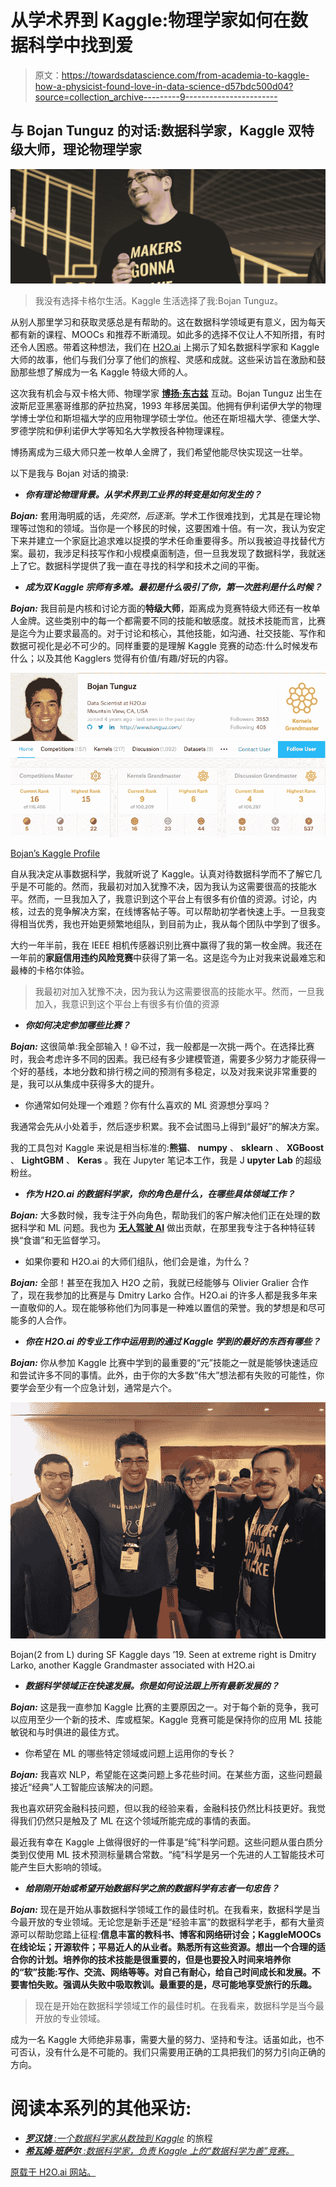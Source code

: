 # 从学术界到 Kaggle:物理学家如何在数据科学中找到爱

> 原文：<https://towardsdatascience.com/from-academia-to-kaggle-how-a-physicist-found-love-in-data-science-d57bdc500d04?source=collection_archive---------9----------------------->

## 与 Bojan Tunguz 的对话:数据科学家，Kaggle 双特级大师，理论物理学家

![](img/17ff728ab97ea66a295400fb9ea480fe.png)

> 我没有选择卡格尔生活。Kaggle 生活选择了我:Bojan Tunguz。

从别人那里学习和获取灵感总是有帮助的。这在数据科学领域更有意义，因为每天都有新的课程、MOOCs 和推荐不断涌现。如此多的选择不仅让人不知所措，有时还令人困惑。带着这种想法，我们在 [H2O.ai](https://www.h2o.ai/) 上揭示了知名数据科学家和 Kaggle 大师的故事，他们与我们分享了他们的旅程、灵感和成就。这些采访旨在激励和鼓励那些想了解成为一名 Kaggle 特级大师的人。

这次我有机会与双卡格大师、物理学家 [**博扬·东古兹**](https://www.kaggle.com/tunguz) 互动。Bojan Tunguz 出生在波斯尼亚黑塞哥维那的萨拉热窝，1993 年移居美国。他拥有伊利诺伊大学的物理学博士学位和斯坦福大学的应用物理学硕士学位。他还在斯坦福大学、德堡大学、罗德学院和伊利诺伊大学等知名大学教授各种物理课程。

博扬离成为三级大师只差一枚单人金牌了，我们希望他能尽快实现这一壮举。

以下是我与 Bojan 对话的摘录:

*   ***你有理论物理背景。从学术界到工业界的转变是如何发生的？***

***Bojan:*** 套用海明威的话，*先突然，后逐渐*。学术工作很难找到，尤其是在理论物理等过饱和的领域。当你是一个移民的时候，这要困难十倍。有一次，我认为安定下来并建立一个家庭比追求难以捉摸的学术任命重要得多。所以我被迫寻找替代方案。最初，我涉足科技写作和小规模桌面制造，但一旦我发现了数据科学，我就迷上了它。数据科学提供了我一直在寻找的科学和技术之间的平衡。

*   ***成为双 Kaggle 宗师有多难。最初是什么吸引了你，第一次胜利是什么时候？***

***Bojan:*** 我目前是内核和讨论方面的**特级大师**，距离成为竞赛特级大师还有一枚单人金牌。这些类别中的每一个都需要不同的技能和敏感度。就技术技能而言，比赛是迄今为止要求最高的。对于讨论和核心，其他技能，如沟通、社交技能、写作和数据可视化是必不可少的。同样重要的是理解 Kaggle 竞赛的动态:什么时候发布什么；以及其他 Kagglers 觉得有价值/有趣/好玩的内容。

![](img/af7814d32a64c71a9bd6565ca3be3c32.png)

[Bojan’s Kaggle Profile](https://www.kaggle.com/tunguz)

自从我决定从事数据科学，我就听说了 Kaggle。认真对待数据科学而不了解它几乎是不可能的。然而，我最初对加入犹豫不决，因为我认为这需要很高的技能水平。然而，一旦我加入了，我意识到这个平台上有很多有价值的资源。讨论，内核，过去的竞争解决方案，在线博客帖子等。可以帮助初学者快速上手。一旦我变得相当优秀，我也开始更频繁地组队，到目前为止，我从每个团队中学到了很多。

大约一年半前，我在 IEEE 相机传感器识别比赛中赢得了我的第一枚金牌。我还在一年前的**家庭信用违约风险竞赛**中获得了第一名。这是迄今为止对我来说最难忘和最棒的卡格尔体验。

> 我最初对加入犹豫不决，因为我认为这需要很高的技能水平。然而，一旦我加入，我意识到这个平台上有很多有价值的资源

*   ***你如何决定参加哪些比赛？***

***Bojan:*** 这很简单:我全部输入！😃不过，我一般都是一次挑一两个。在选择比赛时，我会考虑许多不同的因素。我已经有多少建模管道，需要多少努力才能获得一个好的基线，本地分数和排行榜之间的预测有多稳定，以及对我来说非常重要的是，我可以从集成中获得多大的提升。

*   你通常如何处理一个难题？你有什么喜欢的 ML 资源想分享吗？

我通常会先从小处着手，然后逐步积累。我不会试图马上得到“最好”的解决方案。

我的工具包对 Kaggle 来说是相当标准的:**熊猫**、 **numpy** 、 **sklearn** 、 **XGBoost** 、 **LightGBM** 、 **Keras** 。我在 Jupyter 笔记本工作，我是 J **upyter Lab** 的超级粉丝。

*   ***作为 H2O.ai 的数据科学家，你的角色是什么，在哪些具体领域工作？***

***Bojan:*** 大多数时候，我专注于外向角色，帮助我们的客户解决他们正在处理的数据科学和 ML 问题。我也为 [**无人驾驶 AI**](https://www.h2o.ai/products/h2o-driverless-ai/) 做出贡献，在那里我专注于各种特征转换“食谱”和无监督学习。

*   如果你要和 H2O.ai 的大师们组队，他们会是谁，为什么？

***Bojan:*** 全部！甚至在我加入 H2O 之前，我就已经能够与 Olivier Gralier 合作了，现在我参加的比赛是与 Dmitry Larko 合作。H2O.ai 的许多人都是我多年来一直敬仰的人。现在能够称他们为同事是一种难以置信的荣誉。我的梦想是和尽可能多的人合作。

*   ***你在 H2O.ai 的专业工作中运用到的通过 Kaggle 学到的最好的东西有哪些？***

***Bojan:*** 你从参加 Kaggle 比赛中学到的最重要的“元”技能之一就是能够快速适应和尝试许多不同的事情。此外，由于你的大多数“伟大”想法都有失败的可能性，你要学会至少有一个应急计划，通常是六个。

![](img/be03c25038db0b778ef0d514209916b6.png)

Bojan(2 from L) during SF Kaggle days ’19\. Seen at extreme right is Dmitry Larko, another Kaggle Grandmaster associated with H2O.ai

*   ***数据科学领域正在快速发展。你是如何设法跟上所有最新发展的？***

***Bojan:*** 这是我一直参加 Kaggle 比赛的主要原因之一。对于每个新的竞争，我可以应用至少一个新的技术、库或框架。Kaggle 竞赛可能是保持你的应用 ML 技能敏锐和与时俱进的最佳方式。

*   你希望在 ML 的哪些特定领域或问题上运用你的专长？

***Bojan:*** 我喜欢 NLP，希望能在这类问题上多花些时间。在某些方面，这些问题最接近“经典”人工智能应该解决的问题。

我也喜欢研究金融科技问题，但以我的经验来看，金融科技仍然比科技更好。我觉得我们仍然只是触及了 ML 在这个领域所能完成的事情的表面。

最近我有幸在 Kaggle 上做得很好的一件事是“纯”科学问题。这些问题从蛋白质分类到仅使用 ML 技术预测标量耦合常数。“纯”科学是另一个先进的人工智能技术可能产生巨大影响的领域。

*   ***给刚刚开始或希望开始数据科学之旅的数据科学有志者一句忠告？***

***Bojan:*** 现在是开始从事数据科学领域工作的最佳时机。在我看来，数据科学是当今最开放的专业领域。无论您是新手还是“经验丰富”的数据科学老手，都有大量资源可以帮助您踏上征程:**信息丰富的教科书、博客和网络研讨会；KaggleMOOCs 在线论坛；开源软件；平易近人的从业者。熟悉所有这些资源。想出一个合理的适合你的计划。培养你的技术技能是很重要的，但是也要投入时间来培养你的“软”技能:写作、交流、网络等等。对自己有耐心，给自己时间成长和发展。不要害怕失败。强调从失败中吸取教训。最重要的是，尽可能地享受旅行的乐趣。**

> 现在是开始在数据科学领域工作的最佳时机。在我看来，数据科学是当今最开放的专业领域。

成为一名 Kaggle 大师绝非易事，需要大量的努力、坚持和专注。话虽如此，也不可否认，没有什么是不可能的。我们只需要用正确的工具把我们的努力引向正确的方向。

# 阅读本系列的其他采访:

*   [***罗汉饶*** *:一个数据科学家从数独到 Kaggle*](/a-data-scientists-journey-from-sudoku-to-kaggle-120876b7fa33) 的旅程
*   [***希瓦姆·班萨尔*** *:数据科学家，负责 Kaggle 上的“数据科学为善”竞赛。*](/the-data-scientist-who-rules-the-data-science-for-good-competitions-on-kaggle-ab436595a29f)

[原载于 H2O.ai 网站。](https://www.h2o.ai/blog/from-academia-to-kaggle-and-h2o-ai-how-a-physicist-found-love-in-data-science/)